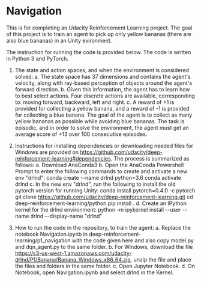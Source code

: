# Navigation
This is for completing an Udacity Reinforcement Learning project.
The goal of this project is to train an agent to pick up only yellow bananas (there are also blue bananas) in an Unity evironment.

The instruction for running the code is provided below. The code is written in Python 3 and PyTorch.

1. The state and action spaces, and when the environment is considered solved:
  a. The state space has 37 dimensions and contains the agent's velocity, along with ray-based perception of objects around the agent's forward direction.
  b. Given this information, the agent has to learn how to best select actions. Four discrete actions are available, corresponding to: moving forward, backward, left and right.
  c. A reward of +1 is provided for collecting a yellow banana, and a reward of -1 is provided for collecting a blue banana. The goal of the agent is to collect as many yellow bananas as possible while avoiding blue bananas. The task is episodic, and in order to solve the environment, the agent must get an average score of +13 over 100 consecutive episodes.
  
2. Instructions for installing dependencies or downloading needed files for Windows are provided on https://github.com/udacity/deep-reinforcement-learning#dependencies. The process is summarized as follows:
  a. Download AnaConda3
  b. Open the AnaConda Powershell Prompt to enter the following commands to create and activate a new env "drlnd":
    conda create --name drlnd python=3.6
    conda activate drlnd
  c. In the new env "drlnd", run the following to install the old pytorch version for running Unity:
    conda install pytorch=0.4.0 -c pytorch
    git clone https://github.com/udacity/deep-reinforcement-learning.git
    cd deep-reinforcement-learning/python
    pip install .
  d. Create an IPython kernel for the drlnd environment:
    python -m ipykernel install --user --name drlnd --display-name "drlnd"

3. How to run the code in the repository, to train the agent:
  a. Replace the notebook Navigation.ipynb in deep-reinforcement-learning/p1_navigation with the code given here and also copy model.py and dqn_agent.py to the same folder.
  b. For Windows, download the file https://s3-us-west-1.amazonaws.com/udacity-drlnd/P1/Banana/Banana_Windows_x86_64.zip, unzip the file and place the files and folders in the same folder.
  c. Open Jupyter Notebook.
  d. On Notebook, open Navigation.ipynb and select drlnd in the Kernel.
